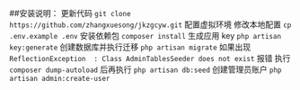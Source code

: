 ##安装说明：
更新代码
`git clone https://github.com/zhangxuesong/jkzgcyw.git`
配置虚拟环境
修改本地配置
`cp .env.example .env`
安装依赖包
`composer install`
生成应用 key
`php artisan key:generate`
创建数据库并执行迁移
`php artisan migrate`
如果出现 ` ReflectionException  : Class AdminTablesSeeder does not exist` 报错
执行 `composer dump-autoload` 后再执行  `php artisan db:seed` 
创建管理员账户
`php artisan admin:create-user`
